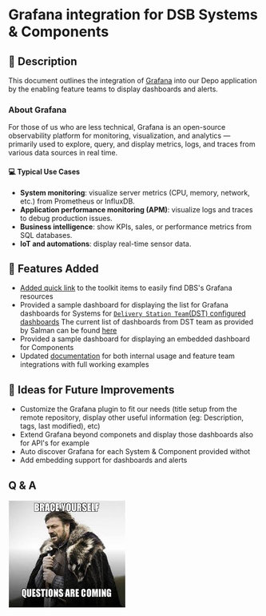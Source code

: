 # Grafana integration for DSB Systems & Components

## 📖 Description
This document outlines the integration of <a href="https://grafana.com" target=_blank>Grafana</a> into our Depo application by the enabling feature teams to display dashboards and alerts.

### About Grafana
For those of us who are less technical, Grafana is an open-source observability platform for monitoring, visualization, and analytics — primarily used to
explore, query, and display metrics, logs, and traces from various data sources in real time.

#### 💻 Typical Use Cases

- **System monitoring**: visualize server metrics (CPU, memory, network, etc.) from Prometheus or InfluxDB.
- **Application performance monitoring (APM)**: visualize logs and traces to debug production issues.
- **Business intelligence**: show KPIs, sales, or performance metrics from SQL databases.
- **IoT and automations**: display real-time sensor data.

## 🎯 Features Added

- [Added quick link](https://depo-portal-ui-tooling.tst.tog.azure.dsb.dk) to the toolkit items to easily find DBS's Grafana resources
- Provided a sample dashboard for displaying the list for Grafana dashboards for Systems for [`Delivery Station Team`(DST) configured dashboards](https://depo-portal-ui-tooling.tst.tog.azure.dsb.dk/catalog/default/component/frantz-test-md)
The current list of dashboards from DST team as provided by Salman can be found  <a href="https://grafana.azure.dsb.dk/dashboards/f/bey91x9bolb7ka/?orgId=1" target=_blank>here</a>
- Provided a sample dashboard for displaying an embedded dashboard for Components
- Updated <a href="https://github.com/DanskeStatsbaner/depo-dev-portal/blob/main/docs/plugins.md#grafana" target=_blamk>documentation</a> for both internal usage and feature team integrations with full working examples

## 🎉 Ideas for Future Improvements
- Customize the Grafana plugin to fit our needs (title setup from the remote repository, display other useful information (eg: Description, tags, last modified), etc)
- Extend Grafana beyond componets and display those dashboards also for API's for example
- Auto discover Grafana for each System & Component provided withot
- Add embedding support for dashboards and alerts

## Q & A
![Q&A](assets/brace-yourself.png)
